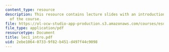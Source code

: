 ```yaml
---
content_type: resource
description: This resource contains lecture slides with an introduction and overview
  of the course.
file: https://ol-ocw-studio-app-production.s3.amazonaws.com/courses/esd-86-models-data-and-inference-for-socio-technical-systems-spring-2007/2ebe106407339f82b451d497f44c9098_lec1_intro.pdf
file_type: application/pdf
resourcetype: Document
title: lec1_intro.pdf
uid: 2ebe1064-0733-9f82-b451-d497f44c9098
---
```

